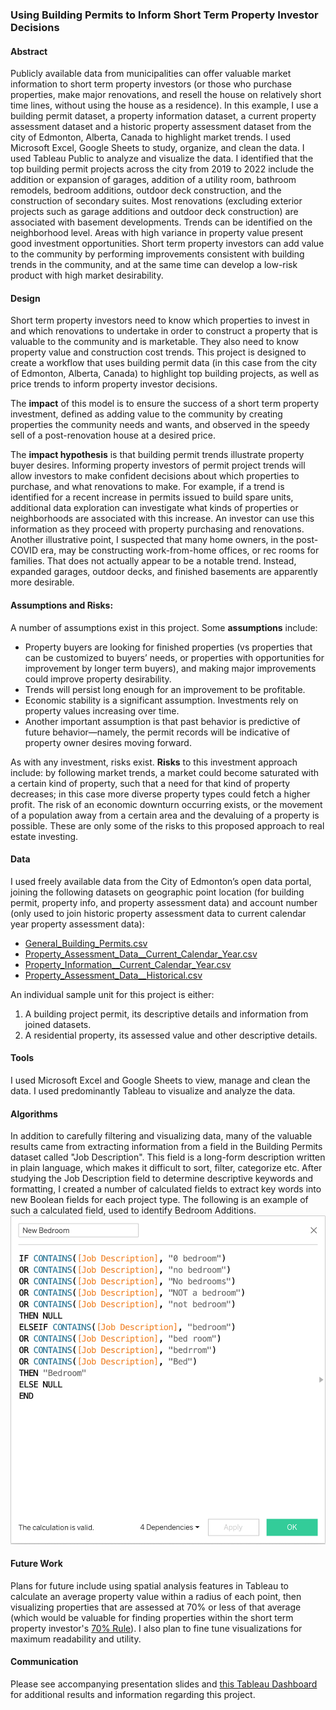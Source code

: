 ### Using Building Permits to Inform Short Term Property Investor Decisions

#### Abstract
Publicly available data from municipalities can offer valuable market information to short term property investors (or those who purchase properties, make major renovations, and resell the house on relatively short time lines, without using the house as a residence). In this example, I use a building permit dataset, a property information dataset, a current property assessment dataset and a historic property assessment dataset from the city of Edmonton, Alberta, Canada to highlight market trends. I used Microsoft Excel, Google Sheets to study, organize, and clean the data. I used Tableau Public to analyze and visualize the data. I identified that the top building permit projects across the city from 2019 to 2022 include the addition or expansion of garages, addition of a utility room, bathroom remodels, bedroom additions, outdoor deck construction, and the construction of secondary suites. Most renovations (excluding exterior projects such as garage additions and outdoor deck construction) are associated with basement developments. Trends can be identified on the neighborhood level. Areas with high variance in property value present good investment opportunities. Short term property investors can add value to the community by performing improvements consistent with building trends in the community, and at the same time can develop a low-risk product with high market desirability.

#### Design
Short term property investors need to know which properties to invest in and which renovations to undertake in order to construct a property that is valuable to the community and is marketable. They also need to know property value and construction cost trends. This project is designed to create a workflow that uses building permit data (in this case from the city of Edmonton, Alberta, Canada) to highlight top building projects, as well as price trends to inform property investor decisions. 

The **impact** of this model is to ensure the success of a short term property investment, defined as adding value to the community by creating properties the community needs and wants, and observed in the speedy sell of a post-renovation house at a desired price. 

The **impact hypothesis** is that building permit trends illustrate property buyer desires. Informing property investors of permit project trends will allow investors to make confident decisions about which properties to purchase, and what renovations to make. For example, if a trend is identified for a recent increase in permits issued to build spare units, additional data exploration can investigate what kinds of properties or neighborhoods are associated with this increase. An investor can use this information as they proceed with property purchasing and renovations. Another illustrative point, I suspected that many home owners, in the post-COVID era, may be constructing work-from-home offices, or rec rooms for families. That does not actually appear to be a notable trend. Instead, expanded garages, outdoor decks, and finished basements are apparently more desirable. 

#### Assumptions and Risks:

A number of assumptions exist in this project. Some **assumptions** include: 
* Property buyers are looking for finished properties (vs properties that can be customized to buyers’ needs, or properties with opportunities for improvement by longer term buyers), and making major improvements could improve property desirability.
* Trends will persist long enough for an improvement to be profitable. 
* Economic stability is a significant assumption. Investments rely on property values increasing over time. 
* Another important assumption is that past behavior is predictive of future behavior—namely, the permit records will be indicative of property owner desires moving forward.

As with any investment, risks exist. **Risks** to this investment approach include: by following market trends, a market could become saturated with a certain kind of property, such that a need for that kind of property decreases; in this case more diverse property types could fetch a higher profit. The risk of an economic downturn occurring exists, or the movement of a population away from a certain area and the devaluing of a property is possible. These are only some of the risks to this proposed approach to real estate investing. 


#### Data

I used freely available data from the City of Edmonton’s open data portal, joining the following datasets on geographic point location (for building permit, property info, and property assessment data) and account number (only used to join historic property assessment data to current calendar year property assessment data):
* [General_Building_Permits.csv](https://data.edmonton.ca/Urban-Planning-Economy/General-Building-Permits/24uj-dj8v)
* [Property_Assessment_Data__Current_Calendar_Year.csv](https://data.edmonton.ca/City-Administration/Property-Assessment-Data-Current-Calendar-Year-/q7d6-ambg)
* [Property_Information__Current_Calendar_Year.csv](https://data.edmonton.ca/City-Administration/Property-Information-Current-Calendar-Year-/dkk9-cj3x)
* [Property_Assessment_Data__Historical.csv](https://data.edmonton.ca/City-Administration/Property-Assessment-Data-Historical-/qi6a-xuwt)

An individual sample unit for this project is either: 
1. A building project permit, its descriptive details and information from joined datasets. 
2. A residential property, its assessed value and other descriptive details. 

#### Tools

I used Microsoft Excel and Google Sheets to view, manage and clean the data. I used predominantly Tableau to visualize and analyze the data.


#### Algorithms

In addition to carefully filtering and visualizing data, many of the valuable results came from extracting information from a field in the Building Permits dataset called "Job Description". This field is a long-form description written in plain language, which makes it difficult to sort, filter, categorize etc. After studying the Job Description field to determine descriptive keywords and formatting, I created a number of calculated fields to extract key words into new Boolean fields for each project type. The following is an example of such a calculated field, used to identify Bedroom Additions. 
![Calculated Field Example](Calculated_Field_Example.png)

#### Future Work 
Plans for future include using spatial analysis features in Tableau to calculate an average property value within a radius of each point, then visualizing properties that are assessed at 70% or less of that average (which would be valuable for finding properties within the short term property investor's [70% Rule](https://www.rocketmortgage.com/learn/what-is-70-rule-in-house-flipping#:~:text=The%2070%25%20rule%20helps%20home,costs%20of%20renovating%20the%20property.)). I also plan to fine tune visualizations for maximum readability and utility. 

#### Communication

Please see accompanying presentation slides and [this Tableau Dashboard](https://public.tableau.com/app/profile/jenica.andersen/viz/EdmontonABShortTermPropertyInvestingInsightsUsingBuildingPermitData/Dashboard1?publish=yes) for additional results and information regarding this project. 
